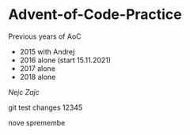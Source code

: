 # Advent-of-Code-Practice
Previous years of AoC

- 2015 with Andrej
- 2016 alone (start 15.11.2021)
- 2017 alone
- 2018 alone

*Nejc Zajc*

git test changes
12345

nove spremembe
